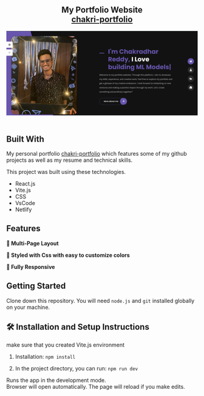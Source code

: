 <h2 align="center">
  My Portfolio Website<br/>
  <a href="https://chakri-portfolio.netlify.app/" target="_blank">chakri-portfolio</a>
</h2>
<div align="center">
  <img alt="Demo" src="assests/preview.png" />
</div>

<br/>




## Built With

My personal portfolio <a href="https://chakri-portfolio.netlify.app/" target="_blank">chakri-portfolio</a> which features some of my github projects as well as my resume and technical skills.<br/>

This project was built using these technologies.

- React.js
- Vite.js
- CSS
- VsCode
- Netlify

## Features

**📖 Multi-Page Layout**

**🎨 Styled with Css with easy to customize colors**

**📱 Fully Responsive**

## Getting Started

Clone down this repository. You will need `node.js` and `git` installed globally on your machine.

## 🛠 Installation and Setup Instructions
make sure that you created Vite.js environment

1. Installation: `npm install`

2. In the project directory, you can run: `npm run dev`

Runs the app in the development mode.\
Browser will open automatically.
The page will reload if you make edits.

